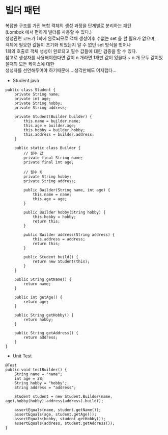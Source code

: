 빌더 패턴
=========
복잡한 구조를 가진 복합 객체의 생성 과정을 단계별로 분리하는 패턴  
(Lombok 에서 편하게 빌더를 사용할 수 있다.)  
생성관련 코드가 1회에 완료되므로 객체 생성이후 수없는 set 을 할 필요가 없으며,  
객체에 필요한 값들이 초기화 되었는지 알 수 없던 set 방식을 벗어나  
1회의 호출로 객체 생성이 완료되고 필수 값들에 대한 검증을 할 수 있다.  
참고로 생성자를 사용해야한다면 값이 n 개라면 1개만 값이 있을때 ~ n 개 모두 값이있을때의 모든 케이스에 대한  
생성자를 선언해두어야 하기때문에... 생각만해도 어지럽다...  

* Student.java
```
public class Student {
    private String name;
    private int age;
    private String hobby;
    private String address;

    private Student(Builder builder) {
        this.name = builder.name;
        this.age = builder.age;
        this.hobby = builder.hobby;
        this.address = builder.address;
    }

    public static class Builder {
        // 필수 값
        private final String name;
        private final int age;

        // 필수 X
        private String hobby;
        private String address;

        public Builder(String name, int age) {
            this.name = name;
            this.age = age;
        }

        public Builder hobby(String hobby) {
            this.hobby = hobby;
            return this;
        }

        public Builder address(String address) {
            this.address = address;
            return this;
        }

        public Student build() {
            return new Student(this);
        }
    }

    public String getName() {
        return name;
    }

    public int getAge() {
        return age;
    }

    public String getHobby() {
        return hobby;
    }

    public String getAddress() {
        return address;
    }
}
```

* Unit Test
```
@Test
public void testBuilder() {
    String name = "name";
    int age = 28;
    String hobby = "hobby";
    String address = "address";

    Student student = new Student.Builder(name, age).hobby(hobby).address(address).build();
    
    assertEquals(name, student.getName());
    assertEquals(age, student.getAge());
    assertEquals(hobby, student.getHobby());
    assertEquals(address, student.getAddress());
}
```
